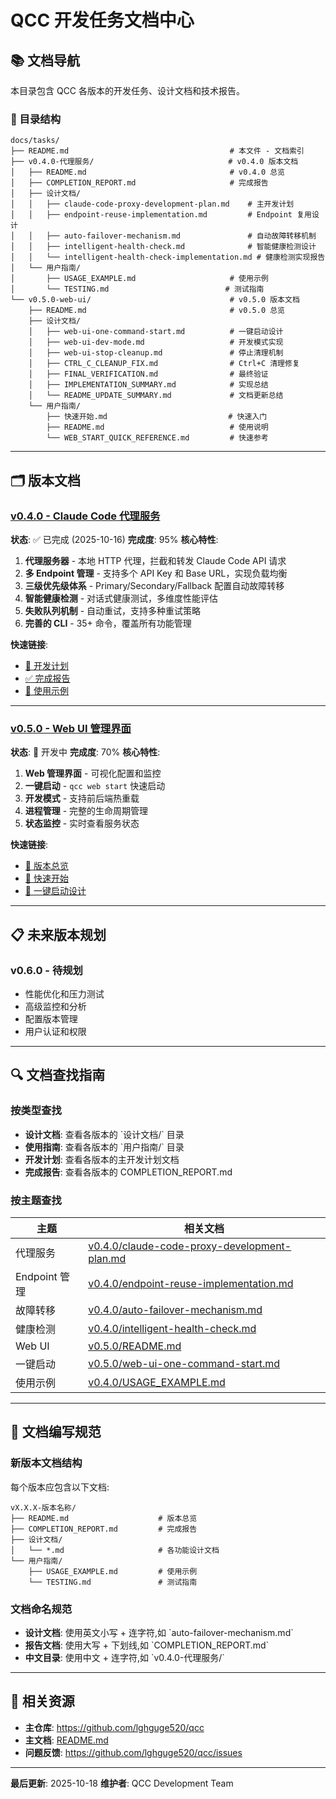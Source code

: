 # QCC 开发任务文档中心

## 📚 文档导航

本目录包含 QCC 各版本的开发任务、设计文档和技术报告。

### 📂 目录结构

```
docs/tasks/
├── README.md                                    # 本文件 - 文档索引
├── v0.4.0-代理服务/                              # v0.4.0 版本文档
│   ├── README.md                                # v0.4.0 总览
│   ├── COMPLETION_REPORT.md                     # 完成报告
│   ├── 设计文档/
│   │   ├── claude-code-proxy-development-plan.md    # 主开发计划
│   │   ├── endpoint-reuse-implementation.md         # Endpoint 复用设计
│   │   ├── auto-failover-mechanism.md               # 自动故障转移机制
│   │   ├── intelligent-health-check.md              # 智能健康检测设计
│   │   └── intelligent-health-check-implementation.md # 健康检测实现报告
│   └── 用户指南/
│       ├── USAGE_EXAMPLE.md                     # 使用示例
│       └── TESTING.md                          # 测试指南
└── v0.5.0-web-ui/                               # v0.5.0 版本文档
    ├── README.md                                # v0.5.0 总览
    ├── 设计文档/
    │   ├── web-ui-one-command-start.md          # 一键启动设计
    │   ├── web-ui-dev-mode.md                   # 开发模式实现
    │   ├── web-ui-stop-cleanup.md               # 停止清理机制
    │   ├── CTRL_C_CLEANUP_FIX.md                # Ctrl+C 清理修复
    │   ├── FINAL_VERIFICATION.md                # 最终验证
    │   ├── IMPLEMENTATION_SUMMARY.md            # 实现总结
    │   └── README_UPDATE_SUMMARY.md             # 文档更新总结
    └── 用户指南/
        ├── 快速开始.md                           # 快速入门
        ├── README.md                            # 使用说明
        └── WEB_START_QUICK_REFERENCE.md         # 快速参考
```

---

## 🗂️ 版本文档

### [v0.4.0 - Claude Code 代理服务](./v0.4.0-代理服务/)

**状态**: ✅ 已完成 (2025-10-16)
**完成度**: 95%
**核心特性**:

1. **代理服务器** - 本地 HTTP 代理，拦截和转发 Claude Code API 请求
2. **多 Endpoint 管理** - 支持多个 API Key 和 Base URL，实现负载均衡
3. **三级优先级体系** - Primary/Secondary/Fallback 配置自动故障转移
4. **智能健康检测** - 对话式健康测试，多维度性能评估
5. **失败队列机制** - 自动重试，支持多种重试策略
6. **完善的 CLI** - 35+ 命令，覆盖所有功能管理

**快速链接**:
- [📖 开发计划](./v0.4.0-代理服务/设计文档/claude-code-proxy-development-plan.md)
- [✅ 完成报告](./v0.4.0-代理服务/COMPLETION_REPORT.md)
- [📘 使用示例](./v0.4.0-代理服务/用户指南/USAGE_EXAMPLE.md)

---

### [v0.5.0 - Web UI 管理界面](./v0.5.0-web-ui/)

**状态**: 🚧 开发中
**完成度**: 70%
**核心特性**:

1. **Web 管理界面** - 可视化配置和监控
2. **一键启动** - `qcc web start` 快速启动
3. **开发模式** - 支持前后端热重载
4. **进程管理** - 完整的生命周期管理
5. **状态监控** - 实时查看服务状态

**快速链接**:
- [📖 版本总览](./v0.5.0-web-ui/README.md)
- [📘 快速开始](./v0.5.0-web-ui/用户指南/快速开始.md)
- [🔧 一键启动设计](./v0.5.0-web-ui/设计文档/web-ui-one-command-start.md)

---

## 📋 未来版本规划

### v0.6.0 - 待规划
- 性能优化和压力测试
- 高级监控和分析
- 配置版本管理
- 用户认证和权限

---

## 🔍 文档查找指南

### 按类型查找

- **设计文档**: 查看各版本的 \`设计文档/\` 目录
- **使用指南**: 查看各版本的 \`用户指南/\` 目录
- **开发计划**: 查看各版本的主开发计划文档
- **完成报告**: 查看各版本的 COMPLETION_REPORT.md

### 按主题查找

| 主题 | 相关文档 |
|------|----------|
| 代理服务 | [v0.4.0/claude-code-proxy-development-plan.md](./v0.4.0-代理服务/设计文档/claude-code-proxy-development-plan.md) |
| Endpoint 管理 | [v0.4.0/endpoint-reuse-implementation.md](./v0.4.0-代理服务/设计文档/endpoint-reuse-implementation.md) |
| 故障转移 | [v0.4.0/auto-failover-mechanism.md](./v0.4.0-代理服务/设计文档/auto-failover-mechanism.md) |
| 健康检测 | [v0.4.0/intelligent-health-check.md](./v0.4.0-代理服务/设计文档/intelligent-health-check.md) |
| Web UI | [v0.5.0/README.md](./v0.5.0-web-ui/README.md) |
| 一键启动 | [v0.5.0/web-ui-one-command-start.md](./v0.5.0-web-ui/设计文档/web-ui-one-command-start.md) |
| 使用示例 | [v0.4.0/USAGE_EXAMPLE.md](./v0.4.0-代理服务/用户指南/USAGE_EXAMPLE.md) |

---

## 📝 文档编写规范

### 新版本文档结构

每个版本应包含以下文档:

```
vX.X.X-版本名称/
├── README.md                    # 版本总览
├── COMPLETION_REPORT.md         # 完成报告
├── 设计文档/
│   └── *.md                     # 各功能设计文档
└── 用户指南/
    ├── USAGE_EXAMPLE.md         # 使用示例
    └── TESTING.md               # 测试指南
```

### 文档命名规范

- **设计文档**: 使用英文小写 + 连字符,如 \`auto-failover-mechanism.md\`
- **报告文档**: 使用大写 + 下划线,如 \`COMPLETION_REPORT.md\`
- **中文目录**: 使用中文 + 连字符,如 \`v0.4.0-代理服务/\`

---

## 🔗 相关资源

- **主仓库**: https://github.com/lghguge520/qcc
- **主文档**: [README.md](../../README.md)
- **问题反馈**: https://github.com/lghguge520/qcc/issues

---

**最后更新**: 2025-10-18
**维护者**: QCC Development Team
